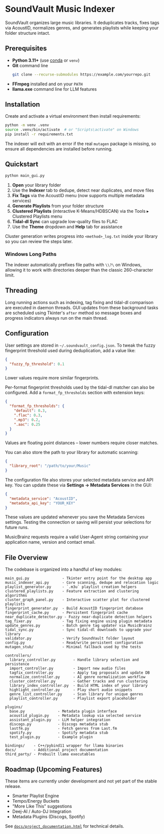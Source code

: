 # SoundVault Music Indexer

SoundVault organizes large music libraries. It deduplicates tracks, fixes tags via AcoustID, normalizes genres, and generates playlists while keeping your folder structure intact.

## Prerequisites

- **Python 3.11+** (use [conda](https://docs.conda.io/en/latest/miniconda.html) or `venv`)
- **Git** command line
  ```bash
  git clone --recurse-submodules https://example.com/yourrepo.git
  ```
- **FFmpeg** installed and on your `PATH`
- **llama.exe** command line for LLM features

## Installation

Create and activate a virtual environment then install requirements:

```bash
python -m venv .venv
source .venv/bin/activate  # or "Scripts\activate" on Windows
pip install -r requirements.txt
```

The indexer will exit with an error if the real `mutagen` package is missing,
so ensure all dependencies are installed before running.

## Quickstart

```bash
python main_gui.py
```

1. **Open** your library folder
2. Use the **Indexer** tab to dedupe, detect near duplicates, and move files
3. **Fix Tags** via the AcoustID menu (now supports multiple metadata services)
4. **Generate Playlists** from your folder structure
5. **Clustered Playlists** (interactive K-Means/HDBSCAN) via the Tools ▸ Clustered Playlists menu
6. **Tidal-dl Sync** can upgrade low-quality files to FLAC
7. Use the **Theme** dropdown and **Help** tab for assistance

Cluster generation writes progress into `<method>_log.txt` inside your library so you can review the steps later.

### Windows Long Paths

The indexer automatically prefixes file paths with `\\?\` on Windows, allowing it to work with directories deeper than the classic 260-character limit.

## Threading

Long running actions such as indexing, tag fixing and tidal-dl comparison are executed in daemon threads. GUI updates from these background tasks are scheduled using Tkinter's `after` method so message boxes and progress indicators always run on the main thread.

## Configuration

User settings are stored in `~/.soundvault_config.json`. To tweak the fuzzy fingerprint
threshold used during deduplication, add a value like:

```json
{
  "fuzzy_fp_threshold": 0.1
}
```

Lower values require more similar fingerprints.

Per-format fingerprint thresholds used by the tidal-dl matcher can also be
configured. Add a `format_fp_thresholds` section with extension keys:

```json
{
  "format_fp_thresholds": {
    "default": 0.3,
    ".flac": 0.3,
    ".mp3": 0.2,
    ".aac": 0.25
  }
}
```

Values are floating point distances – lower numbers require closer matches.

You can also store the path to your library for automatic scanning:

```json
{
  "library_root": "/path/to/your/Music"
}
```

The configuration file also stores your selected metadata service and API key.
You can update these via **Settings → Metadata Services** in the GUI:

```json
{
  "metadata_service": "AcoustID",
  "metadata_api_key": "YOUR_KEY"
}
```
These values are updated whenever you save the Metadata Services settings.
Testing the connection or saving will persist your selections for future runs.

MusicBrainz requests require a valid User-Agent string containing your
application name, version and contact email.

## File Overview

The codebase is organized into a handful of key modules:

```
main_gui.py               - Tkinter entry point for the desktop app
music_indexer_api.py      - Core scanning, dedupe and relocation logic
playlist_generator.py     - `.m3u` playlist creation helpers
clustered_playlists.py    - Feature extraction and clustering algorithms
cluster_graph_panel.py    - Interactive scatter plot for clustered playlists
fingerprint_generator.py  - Build AcoustID fingerprint database
fingerprint_cache.py      - Persistent fingerprint cache
near_duplicate_detector.py - Fuzzy near-duplicate detection helpers
tag_fixer.py              - Tag fixing engine using plugin metadata
update_genres.py          - Batch genre tag updater via MusicBrainz
tidal_sync.py             - Sync tidal-dl downloads to upgrade your library
validator.py              - Verify SoundVault folder layout
config.py                 - Read/write persistent configuration
mutagen_stub/             - Minimal fallback used by the tests

controllers/
  library_controller.py        - Handle library selection and persistence
  import_controller.py         - Import new audio files
  tagfix_controller.py         - Apply tag proposals and update DB
  normalize_controller.py      - AI genre normalization workflow
  cluster_controller.py        - Gather tracks and run clustering
  library_index_controller.py  - Build HTML index of your library
  highlight_controller.py      - Play short audio snippets
  genre_list_controller.py     - Scan library for unique genres
  playlist_controller.py       - Playlist export placeholder

plugins/
  base.py               - Metadata plugin interface
  acoustid_plugin.py    - Metadata lookup via selected service
  assistant_plugin.py   - LLM helper integration
  discogs.py            - Discogs metadata stub
  lastfm.py             - Fetch genres from Last.fm
  spotify.py            - Spotify metadata stub
  test_plugin.py        - Example plugin

bindings/    - C++/pybind11 wrapper for llama binaries
docs/        - Additional project documentation
third_party/ - Prebuilt llama executables
```

## Roadmap (Upcoming Features)

These items are currently under development and not yet part of the stable release.

- Smarter Playlist Engine
- Tempo/Energy Buckets
- "More Like This" suggestions
- Deej-AI / Auto-DJ Integration
- Metadata Plugins (Discogs, Spotify)

See [`docs/project_documentation.html`](docs/project_documentation.html) for technical details.
